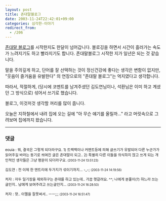 ```yaml
---
layout: post
title: 존대말블로그
date: 2003-11-24T22:42:01+09:00
categories: 심각한-이야기
redirect_from:
  - /206
---
```


<a href="/301" target=aa>존대말 블로그</a>를 시작한지도 한달이 넘어갑니다. 블로깅을 하면서 시간이 흘러가는 속도가 느려지기도 하고 빨라지기도 합니다. 존대말블로그 시작한 지가 일년은 되는 것 같습니다.

말을 주의깊게 하고, 단어를 잘 선택하는 것이 정신건강에 좋다는 생각은 변함이 없지만, "웃음이 즐거움을 유발한다" 의 연장으로의 "존대말 블로그"는 억지였다고 생각합니다.

따라서, 적절하게, (당시에 코멘트를 남겨주셨던 김도연님이나, 석환님은 이미 하고 계셨던 그 방식으로) 섞어서 쓰기로 했습니다.

블로그, 이것저것 생각할 꺼리를 많이 줍니다.

오늘은 지하철에서 내려 집에 오는 길에 "아 무슨 얘기를 올릴까..." 라고 머릿속으로 그려보며 집에까지 왔습니다.

* * *

### 댓글



<!--- cmt:449 --->
<!--- mail: --->
<!--- parent:0 --->

<small class=comment>eouia : 뭐, 결국은 그렇게 되더라구요.  1) 트랙백이나 커멘트등에 의해 글쓰기가 유발되어 다른 누군가가 읽어주길 바라는 동기로 씌여진 글은 존대말이 되고..  2) 특별히 다른 이들을 의식하지 않고 쓰게 되는 개인적인 생각들은 그냥 평문이 되더라구요. <small>(2003-11-24 13:51:23)</small></small>


<!--- cmt:450 --->
<!--- mail: --->
<!--- parent:0 --->

<small class=comment>김도연 : 전 이제 한 엔트리에 두가지가 섞이기까지... -_-; <small>(2003-11-24 14:19:56)</small></small>


<!--- cmt:451 --->
<!--- mail: --->
<!--- parent:0 --->

<small class=comment>처자 : 저두 일기장을 제외하구는 존대를 하고 있는데.. 가끔 헷갈려요. ^^; 나에게 분풀이(?) 하느라 쓰는글인지.. 남에게 보여주려고 쓰는글인지... <small>(2003-11-24 16:28:50)</small></small>


<!--- cmt:452 --->
<!--- mail: --->
<!--- parent:0 --->

<small class=comment>처자 : 핫.. 이멜을 잘못써서.. ㅡㅡ;;; <small>(2003-11-24 16:51:47)</small></small>

